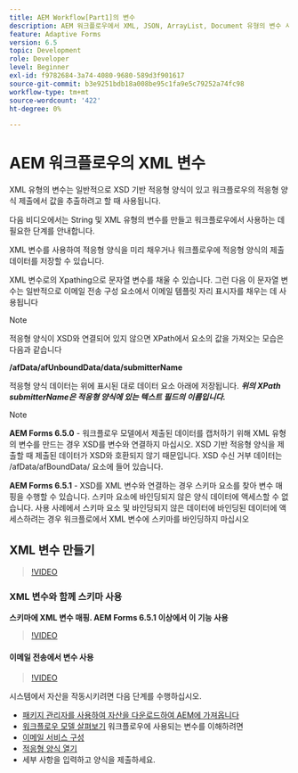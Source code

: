 ```yaml
---
title: AEM Workflow[Part1]의 변수
description: AEM 워크플로우에서 XML, JSON, ArrayList, Document 유형의 변수 사용
feature: Adaptive Forms
version: 6.5
topic: Development
role: Developer
level: Beginner
exl-id: f9782684-3a74-4080-9680-589d3f901617
source-git-commit: b3e9251bdb18a008be95c1fa9e5c79252a74fc98
workflow-type: tm+mt
source-wordcount: '422'
ht-degree: 0%

---
```


# AEM 워크플로우의 XML 변수

XML 유형의 변수는 일반적으로 XSD 기반 적응형 양식이 있고 워크플로우의 적응형 양식 제출에서 값을 추출하려고 할 때 사용됩니다.

다음 비디오에서는 String 및 XML 유형의 변수를 만들고 워크플로우에서 사용하는 데 필요한 단계를 안내합니다.

XML 변수를 사용하여 적응형 양식을 미리 채우거나 워크플로우에 적응형 양식의 제출 데이터를 저장할 수 있습니다.

XML 변수로의 Xpathing으로 문자열 변수를 채울 수 있습니다. 그런 다음 이 문자열 변수는 일반적으로 이메일 전송 구성 요소에서 이메일 템플릿 자리 표시자를 채우는 데 사용됩니다

>[!NOTE]
>
>적응형 양식이 XSD와 연결되어 있지 않으면 XPath에서 요소의 값을 가져오는 모습은 다음과 같습니다
>
>**/afData/afUnboundData/data/submitterName**

적응형 양식 데이터는 위에 표시된 대로 데이터 요소 아래에 저장됩니다. **_위의 XPath submitterName은 적응형 양식에 있는 텍스트 필드의 이름입니다._**

>[!NOTE]
>
>**AEM Forms 6.5.0** - 워크플로우 모델에서 제출된 데이터를 캡처하기 위해 XML 유형의 변수를 만드는 경우 XSD를 변수와 연결하지 마십시오. XSD 기반 적응형 양식을 제출할 때 제출된 데이터가 XSD와 호환되지 않기 때문입니다. XSD 수신 거부 데이터는 /afData/afBoundData/ 요소에 들어 있습니다.
>
>**AEM Forms 6.5.1** - XSD를 XML 변수와 연결하는 경우 스키마 요소를 찾아 변수 매핑을 수행할 수 있습니다. 스키마 요소에 바인딩되지 않은 양식 데이터에 액세스할 수 없습니다. 사용 사례에서 스키마 요소 및 바인딩되지 않은 데이터에 바인딩된 데이터에 액세스하려는 경우 워크플로에서 XML 변수에 스키마를 바인딩하지 마십시오

## XML 변수 만들기

>[!VIDEO](https://video.tv.adobe.com/v/26440?quality=12&learn=on)

### XML 변수와 함께 스키마 사용

**스키마에 XML 변수 매핑. AEM Forms 6.5.1 이상에서 이 기능 사용**

>[!VIDEO](https://video.tv.adobe.com/v/28098?quality=12&learn=on)

#### 이메일 전송에서 변수 사용

>[!VIDEO](https://video.tv.adobe.com/v/26441?quality=12&learn=on)

시스템에서 자산을 작동시키려면 다음 단계를 수행하십시오.

* [패키지 관리자를 사용하여 자산을 다운로드하여 AEM에 가져옵니다](assets/xmlandstringvariable.zip)
* [워크플로우 모델 살펴보기](http://localhost:4502/editor.html/conf/global/settings/workflow/models/vacationrequest.html) 워크플로우에 사용되는 변수를 이해하려면
* [이메일 서비스 구성](https://helpx.adobe.com/experience-manager/6-5/sites/administering/using/notification.html#ConfiguringtheMailService)
* [적응형 양식 열기](http://localhost:4502/content/dam/formsanddocuments/applicationfortimeoff/jcr:content?wcmmode=disabled)
* 세부 사항을 입력하고 양식을 제출하세요.
